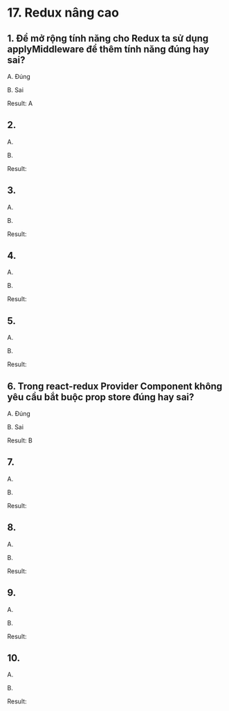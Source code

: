 # 17. Redux nâng cao

## 1. Để mở rộng tính năng cho Redux ta sử dụng **applyMiddleware** để thêm tính năng đúng hay sai?

A. Đúng

B. Sai

Result: A


## 2. 

A.

B.

Result:


## 3. 

A.

B.

Result:


## 4. 

A.

B.

Result:


## 5. 

A.

B.

Result:


## 6. Trong **react-redux** Provider Component không yêu cầu bắt buộc prop **store** đúng hay sai?

A. Đúng
 
B. Sai

Result: B


## 7. 

A.

B.

Result:


## 8. 

A.

B.

Result:


## 9. 

A.

B.

Result:


## 10. 

A.

B.

Result:

